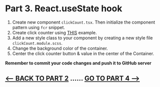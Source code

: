 <h1>Part 3. React.useState hook</h1>

1. Create new component ``clickCount.tsx``. Then initialize the component pattern using ``fcr`` snippet.
2. Create click counter using [THIS](https://reactjs.org/docs/hooks-intro.html) example.
3. Add a new style class to your component by creating a new style file ``clickCount.module.scss``.
4. Change the background color of the container.
5. Center the click counter button & value in the center of the Container.

<b>Remember to commit your code changes and push it to GitHub server</b>

## [<-- BACK TO PART 2](https://github.com/JoniRinta-Kahila/portfolioproject/blob/main/docs/sass.md) ...... [GO TO PART 4 -->](https://github.com/JoniRinta-Kahila/portfolioproject/blob/main/docs/router.md)

